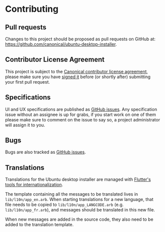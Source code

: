 # Contributing

## Pull requests

Changes to this project should be proposed as pull requests on GitHub at: <https://github.com/canonical/ubuntu-desktop-installer>.

## Contributor License Agreement

This project is subject to the [Canonical contributor license agreement](https://ubuntu.com/legal/contributors), please make sure you have [signed it](https://ubuntu.com/legal/contributors/agreement) before (or shortly after) submitting your first pull request.

## Specifications

UI and UX specifications are published as [GitHub issues](https://github.com/canonical/ubuntu-desktop-installer/issues?q=is%3Aissue+label%3Aspecification+sort%3Acreated-asc).
Any specification issue without an assignee is up for grabs, if you start work on one of them please make sure to comment on the issue to say so, a project administrator will assign it to you.

## Bugs

Bugs are also tracked as [GitHub issues](https://github.com/canonical/ubuntu-desktop-installer/issues?q=is%3Aissue+label%3Abug).

## Translations

Translations for the Ubuntu desktop installer are managed with [Flutter's tools for internationalization](https://flutter.dev/docs/development/accessibility-and-localization/internationalization).

The template containing all the messages to be translated lives in `lib/l10n/app_en.arb`. When starting translations for a new language, that file needs to be copied to `lib/l10n/app_LANGCODE.arb` (e.g. `lib/l10n/app_fr.arb`), and messages should be translated in this new file.

When new messages are added in the source code, they also need to be added to the translation template.